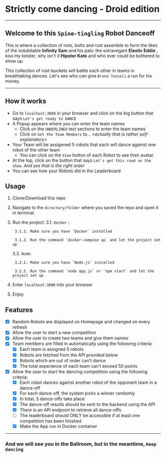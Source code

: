 # Strictly come dancing - Droid edition
--- 
## Welcome to this `Spine-tingling` Robot Danceoff

This is where a collection of nuts, bolts and rust assemble to form the likes of the indubitable **Infinity Sam** and his pals: the extravegant **Elastic Eddie** , kiss my keister, why isn't it **Hipster Kate** and who ever could be bothered to show up.

This collection of rust-buckets will battle each other in teams in breathtaking dances. Let's see who can give `Bruno Tonioli` a run for his money.

---
## How it works
- Go to `localhost:3000` in your browser and click on the big button that says `Let's get ready to DANCE`
- A Popup appears where you can enter the team names 
    - Click on the `UNDERLINED` text sections to enter the team names
    - Click on `Get the Team Members` to...  <*actually that is rather self-explanatory*>
- Your Team will be assigened 5 robots that each will dance against one robot of the other team
   - You can click on the `View` button of each Robot to see their avatar.  
- At the top, click on the button that says `Let's get this road on the show`.  *And yes that is the right order*
- You can see how your Robots did in the Leaderboard

## Usage 

1. Clone/Download this repo
2. Navigate to the `directory/folder` where you saved the repo and open it in terminal. 
3. Run the project:
    3.1. `Docker` : 

        3.1.1. Make sure you have `Docker` installed

        3.1.2. Run the command `docker-compose up` and let the project set up

    3.2. `Node`:

        3.2.1. Make sure you have `Node.js` installed 

        3.2.2. Run the command `node app.js` or `npm start` and let the project set up

4. Enter `localhost:3000` into your browser
5. Enjoy

## Features 

- [x] Random Robots are displayed on Homepage and changed on every refresh
- [x] Allow the user to start a new competition 
- [x] Allow the user to create two teams and give them names
- [x] Team members are filled in automatically using the following criteria:
    - [x] Each team is assigned 5 robots
    - [x] Robots are fetched from the API provided below
    - [x] Robots which are out of order can’t dance
    - [x]  The total experience of each team can’t exceed 50 points
- [x] Allow the user to start the dancing competition using the following criteria:
    - [x] Each robot dances against another robot of the opponent team in a dance-off
    - [x] For each dance-off, the system picks a winner randomly
    - [x] In total, 5 dance-offs take place
    - [x] The dance-off results should be sent to the backend using the API 
    - [x] There is an API endpoint to retrieve all dance-offs
    - [ ] The leaderboard should ONLY be accessible if at least one competition has been finished
    - [x] Make the App run in Docker container
---
### And we will see you in the Ballroom, but in the meantime, `Keep dancing`